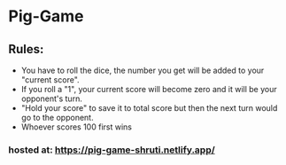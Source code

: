 # Pig-Game

## Rules:

- You have to roll the dice, the number you get will be added to your "current score".
- If you roll a "1", your current score will become zero and it will be your opponent's turn.
- "Hold your score" to save it to total score but then the next turn would go to the opponent.
- Whoever scores 100 first wins

### hosted at: https://pig-game-shruti.netlify.app/
